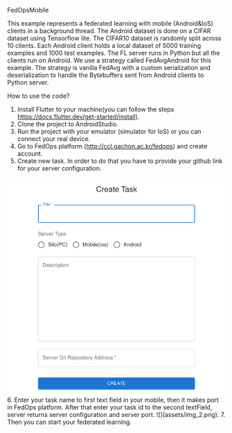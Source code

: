 FedOpsMobile

This example represents a federated learning with mobile (Android&IoS) clients in a background thread. The Android dataset is done on a CIFAR dataset using Tensorflow lite.
The CIFAR10 dataset is randomly split across 10 clients. Each Android client holds a local dataset of 5000 training examples and 1000 test examples.
The FL server runs in Python but all the clients run on Android.
We use a strategy called FedAvgAndroid for this example.
The strategy is vanilla FedAvg with a custom serialization and deserialization to handle the Bytebuffers sent from Android clients to Python server.

How to use the code?

1. Install Flutter to your machine(you can follow the steps https://docs.flutter.dev/get-started/install).
2. Clone the project to AndroidStudio.
3. Run the project with your emulator (simulator for IoS) or you can connect your real device.
4. Go to FedOps platform (http://ccl.gachon.ac.kr/fedops) and create account.
5. Create new task. In order to do that you have to provide your github link for your server configuration.
<img src="assets/img.png" align="left" />
<br clear="right"/>
6. Enter your task name to first text field in your mobile, then it makes port in FedOps platform. After that enter your task id to the second textField, server returns server configuration and server 
port.
![](assets/img_2.png).
7. Then you can start your federated learning.


